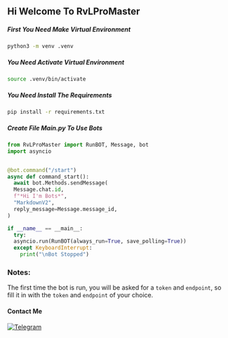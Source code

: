 ## Hi Welcome To RvLProMaster 

##### First You Need Make Virtual Environment
```bash
python3 -m venv .venv
```

##### You Need Activate Virtual Environment
```bash
source .venv/bin/activate
```

##### You Need Install The Requirements
```bash
pip install -r requirements.txt
```

##### Create File Main.py To Use Bots
```python
from RvLProMaster import RunBOT, Message, bot
import asyncio


@bot.command("/start")
async def command_start():
  await bot.Methods.sendMessage(
  Message.chat.id,
  f"*Hi I'm Bots*",
  "MarkdownV2",
  reply_message=Message.message_id,
)

if __name__ == __main__:
  try:
  asyncio.run(RunBOT(always_run=True, save_polling=True))
  except KeyboardInterrupt:
    print("\nBot Stopped")
```

### Notes:
The first time the bot is run, you will be asked for a `token` and `endpoint`, so fill it in with the `token` and `endpoint` of your choice.


#### Contact Me
<a href="https://t.me/YudhoPatrianto"><img alt="Telegram" src="https://img.shields.io/badge/Telegram-2CA5E0?style=for-the-badge&logo=telegram&logoColor=white" /></a>